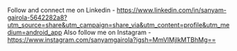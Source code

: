 Follow and connect me on Linkedin - https://www.linkedin.com/in/sanyam-gairola-5642282a8?utm_source=share&utm_campaign=share_via&utm_content=profile&utm_medium=android_app
Also follow me on Instagram - https://www.instagram.com/sanyamgairola?igsh=MmVlMjlkMTBhMg==
